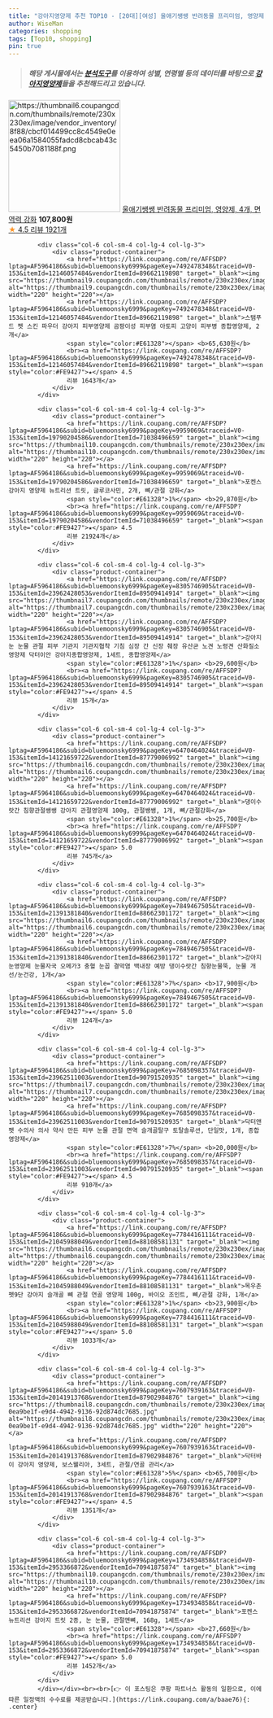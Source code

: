 ```yaml
---
title: "강아지영양제 추천 TOP10 - [20대][여성] 울애기쌩쌩 반려동물 프리미엄, 영양제, 4개, 면역력 강화"
author: WiseMan
categories: shopping
tags: [Top10, shopping]
pin: true
---
```


> ##### 해당 게시물에서는 [**분석도구**](https://itemscout.io/)를 이용하여 **성별**, **연령별** 등의 데이터를 바탕으로 [**강아지영양제**](https://link.coupang.com/a/baae76)들을 추천해드리고 있습니다.
<div class="container"><div class="row">
            <div class="col-6 col-sm-4 col-lg-4 col-lg-3">
                <div class="product-container">
                    <a href="https://link.coupang.com/re/AFFSDP?lptag=AF5964186&subid=bluemoonsky6999&pageKey=7279151736&traceid=V0-153&itemId=18580887197&vendorItemId=83069668517" target="_blank"><img src="https://thumbnail6.coupangcdn.com/thumbnails/remote/230x230ex/image/vendor_inventory/8f88/cbcf014499cc8c4549e0eea06a1584055fadcd8cbcab43c5450b7081188f.png" alt="https://thumbnail6.coupangcdn.com/thumbnails/remote/230x230ex/image/vendor_inventory/8f88/cbcf014499cc8c4549e0eea06a1584055fadcd8cbcab43c5450b7081188f.png" width="220" height="220"></a>
                    <a href="https://link.coupang.com/re/AFFSDP?lptag=AF5964186&subid=bluemoonsky6999&pageKey=7279151736&traceid=V0-153&itemId=18580887197&vendorItemId=83069668517" target="_blank">울애기쌩쌩 반려동물 프리미엄, 영양제, 4개, 면역력 강화</a>
                    <span style="color:#E61328"></span> <b>107,800원</b>
                    <br><a href="https://link.coupang.com/re/AFFSDP?lptag=AF5964186&subid=bluemoonsky6999&pageKey=7279151736&traceid=V0-153&itemId=18580887197&vendorItemId=83069668517" target="_blank"><span style="color:#FE9427">★</span> 4.5
                    리뷰 1921개</a>
                </div>
            </div>
            
            <div class="col-6 col-sm-4 col-lg-4 col-lg-3">
                <div class="product-container">
                    <a href="https://link.coupang.com/re/AFFSDP?lptag=AF5964186&subid=bluemoonsky6999&pageKey=7492478348&traceid=V0-153&itemId=12146057484&vendorItemId=89662119898" target="_blank"><img src="https://thumbnail9.coupangcdn.com/thumbnails/remote/230x230ex/image/vendor_inventory/9857/5b36dc26304512b325d6949c467d1182afb59d54119fdbe30370cd786b37.png" alt="https://thumbnail9.coupangcdn.com/thumbnails/remote/230x230ex/image/vendor_inventory/9857/5b36dc26304512b325d6949c467d1182afb59d54119fdbe30370cd786b37.png" width="220" height="220"></a>
                    <a href="https://link.coupang.com/re/AFFSDP?lptag=AF5964186&subid=bluemoonsky6999&pageKey=7492478348&traceid=V0-153&itemId=12146057484&vendorItemId=89662119898" target="_blank">스탬푸드 펫 스킨 파우더 강아지 피부영양제 곰팡이성 피부염 아토피 고양이 피부병 종합영양제, 2개</a>
                    <span style="color:#E61328"></span> <b>65,630원</b>
                    <br><a href="https://link.coupang.com/re/AFFSDP?lptag=AF5964186&subid=bluemoonsky6999&pageKey=7492478348&traceid=V0-153&itemId=12146057484&vendorItemId=89662119898" target="_blank"><span style="color:#FE9427">★</span> 4.5
                    리뷰 1643개</a>
                </div>
            </div>
            
            <div class="col-6 col-sm-4 col-lg-4 col-lg-3">
                <div class="product-container">
                    <a href="https://link.coupang.com/re/AFFSDP?lptag=AF5964186&subid=bluemoonsky6999&pageKey=9959069&traceid=V0-153&itemId=19790204586&vendorItemId=71038496659" target="_blank"><img src="https://thumbnail10.coupangcdn.com/thumbnails/remote/230x230ex/image/0820_amir_esrgan_inf80k_batch_3_max3k/fb84/695f059dd3829aa3e7328b423b99c397dfb93b2b6e384fcd09876799fc3a.jpg" alt="https://thumbnail10.coupangcdn.com/thumbnails/remote/230x230ex/image/0820_amir_esrgan_inf80k_batch_3_max3k/fb84/695f059dd3829aa3e7328b423b99c397dfb93b2b6e384fcd09876799fc3a.jpg" width="220" height="220"></a>
                    <a href="https://link.coupang.com/re/AFFSDP?lptag=AF5964186&subid=bluemoonsky6999&pageKey=9959069&traceid=V0-153&itemId=19790204586&vendorItemId=71038496659" target="_blank">포켄스 강아지 영양제 뉴트리션 트릿, 글루코사민, 2개, 뼈/관절 강화</a>
                    <span style="color:#E61328">1%</span> <b>29,870원</b>
                    <br><a href="https://link.coupang.com/re/AFFSDP?lptag=AF5964186&subid=bluemoonsky6999&pageKey=9959069&traceid=V0-153&itemId=19790204586&vendorItemId=71038496659" target="_blank"><span style="color:#FE9427">★</span> 4.5
                    리뷰 21924개</a>
                </div>
            </div>
            
            <div class="col-6 col-sm-4 col-lg-4 col-lg-3">
                <div class="product-container">
                    <a href="https://link.coupang.com/re/AFFSDP?lptag=AF5964186&subid=bluemoonsky6999&pageKey=8305746905&traceid=V0-153&itemId=23962428053&vendorItemId=89509414914" target="_blank"><img src="https://thumbnail7.coupangcdn.com/thumbnails/remote/230x230ex/image/vendor_inventory/a786/2e47fa5d54afb13e79dbd6a112422e6e2ace8f0e55f9f2fe2ff8005f3e1a.jpg" alt="https://thumbnail7.coupangcdn.com/thumbnails/remote/230x230ex/image/vendor_inventory/a786/2e47fa5d54afb13e79dbd6a112422e6e2ace8f0e55f9f2fe2ff8005f3e1a.jpg" width="220" height="220"></a>
                    <a href="https://link.coupang.com/re/AFFSDP?lptag=AF5964186&subid=bluemoonsky6999&pageKey=8305746905&traceid=V0-153&itemId=23962428053&vendorItemId=89509414914" target="_blank">강아지 눈 눈물 관절 피부 기관지 기관지협착 기침 심장 간 신장 췌장 유산균 노견 노령견 산화질소 영양제 닥터이안 강아지종합영양제, 1세트, 종합영양제</a>
                    <span style="color:#E61328">1%</span> <b>29,600원</b>
                    <br><a href="https://link.coupang.com/re/AFFSDP?lptag=AF5964186&subid=bluemoonsky6999&pageKey=8305746905&traceid=V0-153&itemId=23962428053&vendorItemId=89509414914" target="_blank"><span style="color:#FE9427">★</span> 4.5
                    리뷰 15개</a>
                </div>
            </div>
            
            <div class="col-6 col-sm-4 col-lg-4 col-lg-3">
                <div class="product-container">
                    <a href="https://link.coupang.com/re/AFFSDP?lptag=AF5964186&subid=bluemoonsky6999&pageKey=6470464024&traceid=V0-153&itemId=14121659722&vendorItemId=87779006992" target="_blank"><img src="https://thumbnail6.coupangcdn.com/thumbnails/remote/230x230ex/image/vendor_inventory/75fc/5488d1a6c796a09b337ab6966d01234e6fb506672e9c19bf984e28a9d1df.jpg" alt="https://thumbnail6.coupangcdn.com/thumbnails/remote/230x230ex/image/vendor_inventory/75fc/5488d1a6c796a09b337ab6966d01234e6fb506672e9c19bf984e28a9d1df.jpg" width="220" height="220"></a>
                    <a href="https://link.coupang.com/re/AFFSDP?lptag=AF5964186&subid=bluemoonsky6999&pageKey=6470464024&traceid=V0-153&itemId=14121659722&vendorItemId=87779006992" target="_blank">댕이수랏간 침향관절쌩쌩 강아지 관절영양제 100g, 관절쌩쌩, 1개, 뼈/관절강화</a>
                    <span style="color:#E61328">1%</span> <b>25,700원</b>
                    <br><a href="https://link.coupang.com/re/AFFSDP?lptag=AF5964186&subid=bluemoonsky6999&pageKey=6470464024&traceid=V0-153&itemId=14121659722&vendorItemId=87779006992" target="_blank"><span style="color:#FE9427">★</span> 5.0
                    리뷰 745개</a>
                </div>
            </div>
            
            <div class="col-6 col-sm-4 col-lg-4 col-lg-3">
                <div class="product-container">
                    <a href="https://link.coupang.com/re/AFFSDP?lptag=AF5964186&subid=bluemoonsky6999&pageKey=7849467505&traceid=V0-153&itemId=21391381840&vendorItemId=88662301172" target="_blank"><img src="https://thumbnail6.coupangcdn.com/thumbnails/remote/230x230ex/image/vendor_inventory/dbbe/8043912140a3feb0e5ceea2039bc2219966e7397ac1b7d9fdda8d9ed3a28.jpg" alt="https://thumbnail6.coupangcdn.com/thumbnails/remote/230x230ex/image/vendor_inventory/dbbe/8043912140a3feb0e5ceea2039bc2219966e7397ac1b7d9fdda8d9ed3a28.jpg" width="220" height="220"></a>
                    <a href="https://link.coupang.com/re/AFFSDP?lptag=AF5964186&subid=bluemoonsky6999&pageKey=7849467505&traceid=V0-153&itemId=21391381840&vendorItemId=88662301172" target="_blank">강아지 눈영양제 눈물자국 오메가3 충혈 눈꼽 결막염 백내장 예방 댕이수랏간 침향눈물뚝, 눈물 개선/눈건강, 1개</a>
                    <span style="color:#E61328">7%</span> <b>17,900원</b>
                    <br><a href="https://link.coupang.com/re/AFFSDP?lptag=AF5964186&subid=bluemoonsky6999&pageKey=7849467505&traceid=V0-153&itemId=21391381840&vendorItemId=88662301172" target="_blank"><span style="color:#FE9427">★</span> 5.0
                    리뷰 124개</a>
                </div>
            </div>
            
            <div class="col-6 col-sm-4 col-lg-4 col-lg-3">
                <div class="product-container">
                    <a href="https://link.coupang.com/re/AFFSDP?lptag=AF5964186&subid=bluemoonsky6999&pageKey=7685098357&traceid=V0-153&itemId=23962511003&vendorItemId=90791520935" target="_blank"><img src="https://thumbnail7.coupangcdn.com/thumbnails/remote/230x230ex/image/vendor_inventory/4a83/edb07fb9bf0ab7d09b6c91ec16a3890fd3e0f55a74fbfee59bf3ce413904.jpg" alt="https://thumbnail7.coupangcdn.com/thumbnails/remote/230x230ex/image/vendor_inventory/4a83/edb07fb9bf0ab7d09b6c91ec16a3890fd3e0f55a74fbfee59bf3ce413904.jpg" width="220" height="220"></a>
                    <a href="https://link.coupang.com/re/AFFSDP?lptag=AF5964186&subid=bluemoonsky6999&pageKey=7685098357&traceid=V0-153&itemId=23962511003&vendorItemId=90791520935" target="_blank">닥터앤펫 수의사 의사 약사 만든 피부 눈물 관절 면역 슬개골탈구 토탈솔루션, 단일맛, 1개, 종합영양제</a>
                    <span style="color:#E61328">7%</span> <b>20,000원</b>
                    <br><a href="https://link.coupang.com/re/AFFSDP?lptag=AF5964186&subid=bluemoonsky6999&pageKey=7685098357&traceid=V0-153&itemId=23962511003&vendorItemId=90791520935" target="_blank"><span style="color:#FE9427">★</span> 4.5
                    리뷰 910개</a>
                </div>
            </div>
            
            <div class="col-6 col-sm-4 col-lg-4 col-lg-3">
                <div class="product-container">
                    <a href="https://link.coupang.com/re/AFFSDP?lptag=AF5964186&subid=bluemoonsky6999&pageKey=7784416111&traceid=V0-153&itemId=21045988049&vendorItemId=88108581131" target="_blank"><img src="https://thumbnail6.coupangcdn.com/thumbnails/remote/230x230ex/image/vendor_inventory/2953/d174689035b4aa0ccfaca825760ebc2603d04d17efa2f77f92183f995074.png" alt="https://thumbnail6.coupangcdn.com/thumbnails/remote/230x230ex/image/vendor_inventory/2953/d174689035b4aa0ccfaca825760ebc2603d04d17efa2f77f92183f995074.png" width="220" height="220"></a>
                    <a href="https://link.coupang.com/re/AFFSDP?lptag=AF5964186&subid=bluemoonsky6999&pageKey=7784416111&traceid=V0-153&itemId=21045988049&vendorItemId=88108581131" target="_blank">목우촌 펫9단 강아지 슬개골 뼈 관절 연골 영양제 100g, 바이오 조인트, 뼈/관절 강화, 1개</a>
                    <span style="color:#E61328">1%</span> <b>23,900원</b>
                    <br><a href="https://link.coupang.com/re/AFFSDP?lptag=AF5964186&subid=bluemoonsky6999&pageKey=7784416111&traceid=V0-153&itemId=21045988049&vendorItemId=88108581131" target="_blank"><span style="color:#FE9427">★</span> 5.0
                    리뷰 1033개</a>
                </div>
            </div>
            
            <div class="col-6 col-sm-4 col-lg-4 col-lg-3">
                <div class="product-container">
                    <a href="https://link.coupang.com/re/AFFSDP?lptag=AF5964186&subid=bluemoonsky6999&pageKey=7607939163&traceid=V0-153&itemId=20141913768&vendorItemId=87902984876" target="_blank"><img src="https://thumbnail8.coupangcdn.com/thumbnails/remote/230x230ex/image/retail/images/1259704576863918-0ea9be1f-e9d4-4942-9136-92d874dc7685.jpg" alt="https://thumbnail8.coupangcdn.com/thumbnails/remote/230x230ex/image/retail/images/1259704576863918-0ea9be1f-e9d4-4942-9136-92d874dc7685.jpg" width="220" height="220"></a>
                    <a href="https://link.coupang.com/re/AFFSDP?lptag=AF5964186&subid=bluemoonsky6999&pageKey=7607939163&traceid=V0-153&itemId=20141913768&vendorItemId=87902984876" target="_blank">닥터바이 강아지 영양제, 보스웰리아, 3세트, 관절/연골 관리</a>
                    <span style="color:#E61328">5%</span> <b>65,700원</b>
                    <br><a href="https://link.coupang.com/re/AFFSDP?lptag=AF5964186&subid=bluemoonsky6999&pageKey=7607939163&traceid=V0-153&itemId=20141913768&vendorItemId=87902984876" target="_blank"><span style="color:#FE9427">★</span> 4.5
                    리뷰 1351개</a>
                </div>
            </div>
            
            <div class="col-6 col-sm-4 col-lg-4 col-lg-3">
                <div class="product-container">
                    <a href="https://link.coupang.com/re/AFFSDP?lptag=AF5964186&subid=bluemoonsky6999&pageKey=1734934858&traceid=V0-153&itemId=2953366872&vendorItemId=70941875874" target="_blank"><img src="https://thumbnail10.coupangcdn.com/thumbnails/remote/230x230ex/image/0820_amir_esrgan_inf40k_batch_1_max3k/2006/1634404cdb38d54cceb2d7dbe65a56f20ccf07a81e3a187b120d633f7797.jpg" alt="https://thumbnail10.coupangcdn.com/thumbnails/remote/230x230ex/image/0820_amir_esrgan_inf40k_batch_1_max3k/2006/1634404cdb38d54cceb2d7dbe65a56f20ccf07a81e3a187b120d633f7797.jpg" width="220" height="220"></a>
                    <a href="https://link.coupang.com/re/AFFSDP?lptag=AF5964186&subid=bluemoonsky6999&pageKey=1734934858&traceid=V0-153&itemId=2953366872&vendorItemId=70941875874" target="_blank">포켄스 뉴트리션 강아지 트릿 2종, 눈 눈물, 관절앤뼈, 168g, 1세트</a>
                    <span style="color:#E61328"></span> <b>27,660원</b>
                    <br><a href="https://link.coupang.com/re/AFFSDP?lptag=AF5964186&subid=bluemoonsky6999&pageKey=1734934858&traceid=V0-153&itemId=2953366872&vendorItemId=70941875874" target="_blank"><span style="color:#FE9427">★</span> 5.0
                    리뷰 1452개</a>
                </div>
            </div>
            </div></div><br><br>[👉 이 포스팅은 쿠팡 파트너스 활동의 일환으로, 이에 따른 일정액의 수수료를 제공받습니다.](https://link.coupang.com/a/baae76){: .center}